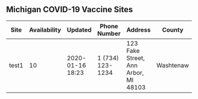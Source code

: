 ## Michigan COVID-19 Vaccine Sites

| Site     | Availability | Updated          | Phone Number     | Address                              | County    |
| -------- | ------------ | ---------------- | ---------------- | ------------------------------------ | --------- |
| test1    |      10      | 2020-01-16 18:23 | 1 (734) 123-1234 | 123 Fake Street, Ann Arbor, MI 48103 | Washtenaw |
